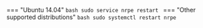 === "Ubuntu 14.04"
    ```bash
    sudo service nrpe restart
    ```
=== "Other supported distributions"
    ```bash
    sudo systemctl restart nrpe
    ```
